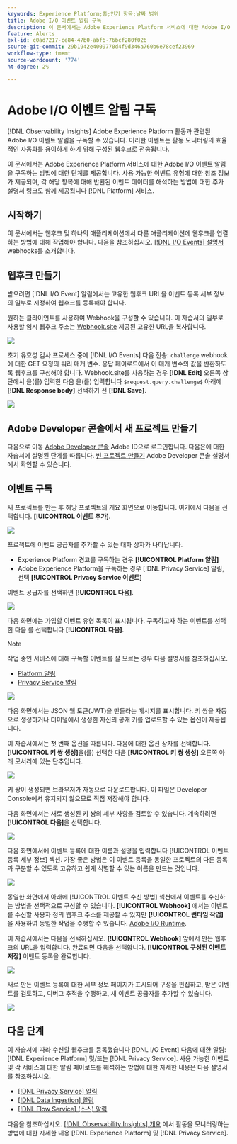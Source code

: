 ```yaml
---
keywords: Experience Platform;홈;인기 항목;날짜 범위
title: Adobe I/O 이벤트 알림 구독
description: 이 문서에서는 Adobe Experience Platform 서비스에 대한 Adobe I/O 이벤트 알림을 구독하는 방법에 대한 단계를 제공합니다. 사용 가능한 이벤트 유형에 대한 참조 정보가 제공되며, 각 해당 항목에 대해 반환된 이벤트 데이터를 해석하는 방법에 대한 추가 설명서 링크도 함께 제공됩니다 [!DNL Platform] 서비스.
feature: Alerts
exl-id: c0ad7217-ce84-47b0-abf6-76bcf280f026
source-git-commit: 29b1942e4009770d4f9d346a760b6e78cef23969
workflow-type: tm+mt
source-wordcount: '774'
ht-degree: 2%

---
```


# Adobe I/O 이벤트 알림 구독

[!DNL Observability Insights] Adobe Experience Platform 활동과 관련된 Adobe I/O 이벤트 알림을 구독할 수 있습니다. 이러한 이벤트는 활동 모니터링의 효율적인 자동화를 용이하게 하기 위해 구성된 웹후크로 전송됩니다.

이 문서에서는 Adobe Experience Platform 서비스에 대한 Adobe I/O 이벤트 알림을 구독하는 방법에 대한 단계를 제공합니다. 사용 가능한 이벤트 유형에 대한 참조 정보가 제공되며, 각 해당 항목에 대해 반환된 이벤트 데이터를 해석하는 방법에 대한 추가 설명서 링크도 함께 제공됩니다 [!DNL Platform] 서비스.

## 시작하기

이 문서에서는 웹후크 및 하나의 애플리케이션에서 다른 애플리케이션에 웹후크를 연결하는 방법에 대해 작업해야 합니다. 다음을 참조하십시오. [[!DNL I/O Events] 설명서](https://www.adobe.io/apis/experienceplatform/events/docs.html#!adobedocs/adobeio-events/master/intro/webhook_docs_intro.md) webhooks를 소개합니다.

## 웹후크 만들기

받으려면 [!DNL I/O Event] 알림에서는 고유한 웹후크 URL을 이벤트 등록 세부 정보의 일부로 지정하여 웹후크를 등록해야 합니다.

원하는 클라이언트를 사용하여 Webhook을 구성할 수 있습니다. 이 자습서의 일부로 사용할 임시 웹후크 주소는 [Webhook.site](https://webhook.site/) 제공된 고유한 URL을 복사합니다.

![](../images/notifications/webhook-url.png)

초기 유효성 검사 프로세스 중에 [!DNL I/O Events] 다음 전송: `challenge` webhook에 대한 GET 요청의 쿼리 매개 변수. 응답 페이로드에서 이 매개 변수의 값을 반환하도록 웹후크를 구성해야 합니다. Webhook.site를 사용하는 경우 **[!DNL Edit]** 오른쪽 상단에서 을(를) 입력한 다음 을(를) 입력합니다 `$request.query.challenge$` 아래에 **[!DNL Response body]** 선택하기 전 **[!DNL Save]**.

![](../images/notifications/response-challenge.png)

## Adobe Developer 콘솔에서 새 프로젝트 만들기

다음으로 이동 [Adobe Developer 콘솔](https://www.adobe.com/go/devs_console_ui) Adobe ID으로 로그인합니다. 다음은에 대한 자습서에 설명된 단계를 따릅니다. [빈 프로젝트 만들기](https://www.adobe.io/apis/experienceplatform/console/docs.html#!AdobeDocs/adobeio-console/master/projects-empty.md) Adobe Developer 콘솔 설명서에서 확인할 수 있습니다.

## 이벤트 구독

새 프로젝트를 만든 후 해당 프로젝트의 개요 화면으로 이동합니다. 여기에서 다음을 선택합니다. **[!UICONTROL 이벤트 추가]**.

![](../images/notifications/add-event-button.png)

프로젝트에 이벤트 공급자를 추가할 수 있는 대화 상자가 나타납니다.

* Experience Platform 경고를 구독하는 경우 **[!UICONTROL Platform 알림]**
* Adobe Experience Platform을 구독하는 경우 [!DNL Privacy Service] 알림, 선택 **[!UICONTROL Privacy Service 이벤트]**

이벤트 공급자를 선택하면 **[!UICONTROL 다음]**.

![](../images/notifications/event-provider.png)

다음 화면에는 가입할 이벤트 유형 목록이 표시됩니다. 구독하고자 하는 이벤트를 선택한 다음 를 선택합니다 **[!UICONTROL 다음]**.

>[!NOTE]
>
>작업 중인 서비스에 대해 구독할 이벤트를 잘 모르는 경우 다음 설명서를 참조하십시오.
>
>* [Platform 알림](./rules.md)
>* [Privacy Service 알림](../../privacy-service/privacy-events.md)


![](../images/notifications/choose-event-subscriptions.png)

다음 화면에서는 JSON 웹 토큰(JWT)을 만들라는 메시지를 표시합니다. 키 쌍을 자동으로 생성하거나 터미널에서 생성한 자신의 공개 키를 업로드할 수 있는 옵션이 제공됩니다.

이 자습서에서는 첫 번째 옵션을 따릅니다. 다음에 대한 옵션 상자를 선택합니다. **[!UICONTROL 키 쌍 생성]**&#x200B;을(를) 선택한 다음 **[!UICONTROL 키 쌍 생성]** 오른쪽 아래 모서리에 있는 단추입니다.

![](../images/notifications/generate-keypair.png)

키 쌍이 생성되면 브라우저가 자동으로 다운로드합니다. 이 파일은 Developer Console에서 유지되지 않으므로 직접 저장해야 합니다.

다음 화면에서는 새로 생성된 키 쌍의 세부 사항을 검토할 수 있습니다. 계속하려면 **[!UICONTROL 다음]**&#x200B;을 선택합니다.

![](../images/notifications/keypair-generated.png)

다음 화면에서에 이벤트 등록에 대한 이름과 설명을 입력합니다 [!UICONTROL 이벤트 등록 세부 정보] 섹션. 가장 좋은 방법은 이 이벤트 등록을 동일한 프로젝트의 다른 등록과 구분할 수 있도록 고유하고 쉽게 식별할 수 있는 이름을 만드는 것입니다.

![](../images/notifications/registration-details.png)

동일한 화면에서 아래에 [!UICONTROL 이벤트 수신 방법] 섹션에서 이벤트를 수신하는 방법을 선택적으로 구성할 수 있습니다. **[!UICONTROL Webhook]** 에서는 이벤트를 수신할 사용자 정의 웹후크 주소를 제공할 수 있지만 **[!UICONTROL 런타임 작업]** 을 사용하여 동일한 작업을 수행할 수 있습니다. [Adobe I/O Runtime](https://www.adobe.io/apis/experienceplatform/runtime/docs.html).

이 자습서에서는 다음을 선택하십시오. **[!UICONTROL Webhook]** 앞에서 만든 웹후크의 URL을 입력합니다. 완료되면 다음을 선택합니다. **[!UICONTROL 구성된 이벤트 저장]** 이벤트 등록을 완료합니다.

![](../images/notifications/receive-events.png)

새로 만든 이벤트 등록에 대한 세부 정보 페이지가 표시되어 구성을 편집하고, 받은 이벤트를 검토하고, 디버그 추적을 수행하고, 새 이벤트 공급자를 추가할 수 있습니다.

![](../images/notifications/registration-complete.png)

## 다음 단계

이 자습서에 따라 수신할 웹후크를 등록했습니다 [!DNL I/O Event] 다음에 대한 알림: [!DNL Experience Platform] 및/또는 [!DNL Privacy Service]. 사용 가능한 이벤트 및 각 서비스에 대한 알림 페이로드를 해석하는 방법에 대한 자세한 내용은 다음 설명서를 참조하십시오.

* [[!DNL Privacy Service] 알림](../../privacy-service/privacy-events.md)
* [[!DNL Data Ingestion] 알림](../../ingestion/quality/subscribe-events.md)
* [[!DNL Flow Service] (소스) 알림](../../sources/notifications.md)

다음을 참조하십시오. [[!DNL Observability Insights] 개요](../home.md) 에서 활동을 모니터링하는 방법에 대한 자세한 내용 [!DNL Experience Platform] 및 [!DNL Privacy Service].
